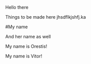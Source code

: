 Hello there

Things to be made here
jhsdflkjshfj.ka

#My name

And her name as well

My name is Orestis!


My name is Vitor!